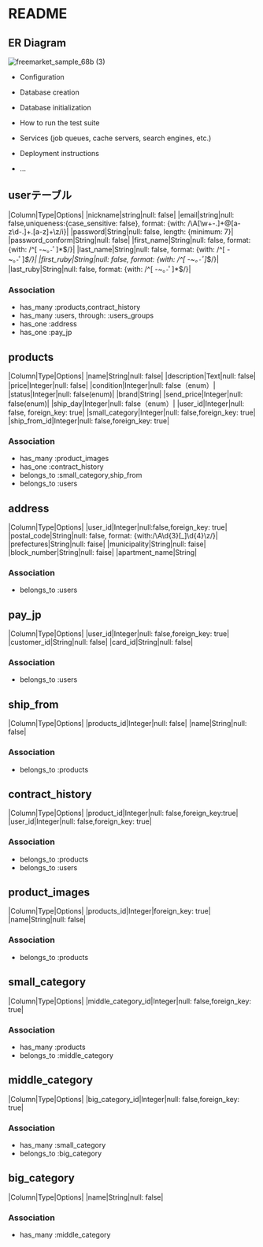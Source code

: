 # README

## ER Diagram

![freemarket_sample_68b (3)](https://user-images.githubusercontent.com/59346949/74318084-e6883580-4dbf-11ea-9b32-e2581b593492.png)



* Configuration

* Database creation

* Database initialization

* How to run the test suite

* Services (job queues, cache servers, search engines, etc.)

* Deployment instructions

* ...




## userテーブル
|Column|Type|Options|
|nickname|string|null: false|
|email|string|null: false,uniqueness:{case_sensitive: false},
  format: {with: /\A[\w+\-.]+@[a-z\d\-.]+\.[a-z]+\z/i}|
|password|String|null: false, length: {minimum: 7}|
|password_conform|String|null: false|
|first_name|String|null: false, format: {with: /^[ -~｡-ﾟ]*$/}|
|last_name|String|null: false, format: {with: /^[ -~｡-ﾟ]*$/}|
|first_ruby|String|null: false, format: {with: /^[ -~｡-ﾟ]*$/}|
|last_ruby|String|null: false, format: {with: /^[ -~｡-ﾟ]*$/}|

### Association
- has_many :products,contract_history
- has_many :users, through:  :users_groups
- has_one  :address
- has_one  :pay_jp



## products
|Column|Type|Options|
|name|String|null: false|
|description|Text|null: false|
|price|Integer|null: false|
|condition|Integer|null: false（enum）|
|status|Integer|null: false(enum)|
|brand|String|
|send_price|Integer|null: false(enum)|
|ship_day|Integer|null: false（enum）|
|user_id|Integer|null: false, foreign_key: true|
|small_category|Integer|null: false,foreign_key: true|
|ship_from_id|Integer|null: false,foreign_key: true|

### Association
- has_many :product_images
- has_one  :contract_history
- belongs_to :small_category,ship_from
- belongs_to :users



## address
|Column|Type|Options|
|user_id|Integer|null:false,foreign_key: true|
|postal_code|String|null: false, format: {with:/\A\d{3}[_]\d{4}\z/}|
|prefectures|String|null: faise|
|municipality|String|null: faise|
|block_number|String|null: faise|
|apartment_name|String|

### Association
- belongs_to :users



## pay_jp
|Column|Type|Options|
|user_id|Integer|null: false,foreign_key: true|
|customer_id|String|null: false|
|card_id|String|null: false|

### Association
- belongs_to :users



## ship_from
|Column|Type|Options|
|products_id|Integer|null: false|
|name|String|null: false|

### Association
- belongs_to :products



## contract_history
|Column|Type|Options|
|product_id|Integer|null: false,foreign_key:true|
|user_id|Integer|null: false,foreign_key: true|

### Association
- belongs_to :products
- belongs_to :users



## product_images
|Column|Type|Options|
|products_id|Integer|foreign_key: true|
|name|String|null: false|

### Association
- belongs_to :products



## small_category
|Column|Type|Options|
|middle_category_id|Integer|null: false,foreign_key: true|

### Association
- has_many :products
- belongs_to :middle_category



## middle_category
|Column|Type|Options|
|big_category_id|Integer|null: false,foreign_key: true|

### Association
- has_many :small_category
- belongs_to :big_category



## big_category
|Column|Type|Options|
|name|String|null: false|

### Association
- has_many :middle_category
